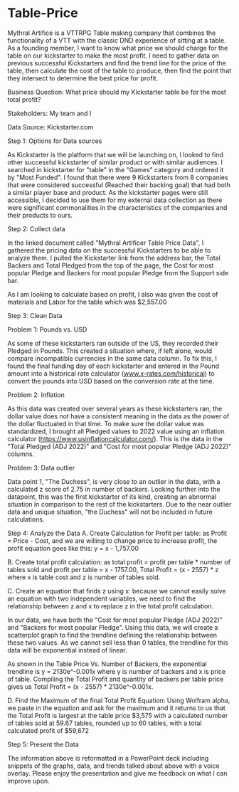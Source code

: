 # Table-Price

Mythral Artifice is a VTTRPG Table making company that combines the functionality of a VTT with the classic DND experience of sitting at a table. As a founding member, I want to know what price we should charge for the table on our kickstarter to make the most profit. I need to gather data on previous successful Kickstarters and find the trend line for the price of the table, then calculate the cost of the table to produce, then find the point that they intersect to determine the best price for profit.

Business Question: What price should my Kickstarter table be for the most total profit?

Stakeholders: My team and I

Data Source: Kickstarter.com

Step 1: Options for Data sources

As Kickstarter is the platform that we will be launching on, I looked to find other successful kickstarter of similar product or with similar audiences. I searched in kickstarter for "table" in the "Games" category and ordered it by "Most Funded". I found that there were 9 Kickstarters from 8 companies that were considered successful (Reached their backing goal) that had both a similar player base and product. As the kickstarter pages were still accessible, I decided to use them for my external data collection as there were significant commonalities in the characteristics of the companies and their products to ours.

Step 2: Collect data

In the linked document called "Mythral Artificer Table Price Data", I gathered the pricing data on the successful Kickstarters to be able to analyze them. I pulled the Kickstarter link from the address bar, the Total Backers and Total Pledged from the top of the page, the Cost for most popular Pledge and Backers for most popular Pledge from the Support side bar.

As I am looking to calculate based on profit, I also was given the cost of materials and Labor for the table which was $2,557.00

Step 3: Clean Data

Problem 1: Pounds vs. USD

As some of these kickstarters ran outside of the US, they recorded their Pledged in Pounds. This created a situation where, if left alone, would compare incompatible currencies in the same data column. To fix this, I found the final funding day of each kickstarter and entered in the Pound amount into a historical rate calculator (www.x-rates.com/historical) to convert the pounds into USD based on the conversion rate at the time.

Problem 2: Inflation

As this data was created over several years as these kickstarters ran, the dollar value does not have a consistent meaning in the data as the power of the dollar fluctuated in that time. To make sure the dollar value was standardized, I brought all Pledged values to 2022 value using an inflation calculator (https://www.usinflationcalculator.com/). This is the data in the "Total Pledged (ADJ 2022)" and "Cost for most popular Pledge (ADJ 2022)" columns.

Problem 3:  Data outlier

Data point 1, "The Duchess", is very close to an outlier in the data, with a calculated z score of 2.75 in number of backers. Looking further into the datapoint, this was the first kickstarter of its kind, creating an abnormal situation in comparison to the rest of the kickstarters. Due to the near outlier data and unique situation, "the Duchess" will not be included in future calculations.

Step 4: Analyze the Data
A. Create Calculation for Profit per table: as Profit = Price - Cost, and we are willing to change price to increase profit, the profit equation goes like this: y = x - 1,757.00

B. Create total profit calculation: as total profit = profit per table * number of tables sold and profit per table = x - 1757.00, Total Profit = (x - 2557) * z where x is table cost and z is number of tables sold.

C. Create an equation that finds z using x: because we cannot easily solve an equation with two independent variables, we need to find the relationship between z and x to replace z in the total profit calculation. 

In our data, we have both the "Cost for most popular Pledge (ADJ 2022)" and "Backers for most popular Pledge". Using this data, we will create a scatterplot graph to find the trendline defining the relationship between these two values. As we cannot sell less than 0 tables, the trendline for this data will be exponential instead of linear. 

As shown in the Table Price Vs. Number of Backers, the exponential trendline is y = 2130e^-0.001x where y is number of backers and x is price of table. Compiling the Total Profit and quantity of backers per table price gives us Total Profit = (x - 2557) * 2130e^-0.001x.

D. Find the Maximum of the final Total Profit Equation: Using Wolfram alpha, we paste in the equation and ask for the maximum and it returns to us that the Total Profit is largest at the table price $3,575 with a calculated number of tables sold at 59.67 tables, rounded up to 60 tables, with a total calculated profit of $59,672

Step 5: Present the Data

The information above is reformatted in a PowerPoint deck including snippets of the graphs, data, and trends talked about above with a voice overlay. Please enjoy the presentation and give me feedback on what I can improve upon.

